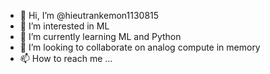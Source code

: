 - 👋 Hi, I’m @hieutrankemon1130815
- 👀 I’m interested in ML
- 🌱 I’m currently learning ML and Python
- 💞️ I’m looking to collaborate on analog compute in memory 
- 📫 How to reach me ...

<!---
hieutrankemon1130815/hieutrankemon1130815 is a ✨ special ✨ repository because its `README.md` (this file) appears on your GitHub profile.
You can click the Preview link to take a look at your changes.
--->
